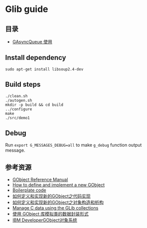 # Glib guide

## 目录

* [GAsyncQueue 使用](/basic/GAsyncQueue_Usage)

## Install dependency

    sudo apt-get install libsoup2.4-dev

## Build steps

    ./clean.sh
    ./autogen.sh
    mkdir -p build && cd build
    ../configure
    make
    ./src/demo1

## Debug

Run `export G_MESSAGES_DEBUG=all` to make `g_debug` function output message.


## 参考资源

* [GObject Reference Manual](https://developer.gnome.org/gobject/stable/index.html)
* [How to define and implement a new GObject](https://developer.gnome.org/gobject/stable/howto-gobject.html)
* [Boilerplate code](https://developer.gnome.org/gobject/stable/howto-gobject-code.html)
* [如何定义和实现新的GObject之代码实现](https://blog.csdn.net/lp525110627/article/details/71731595)
* [如何定义和实现新的GObject之对象构造和析构](https://blog.csdn.net/lp525110627/article/details/71743173)
* [Manage C data using the GLib collections](https://www.ibm.com/developerworks/linux/tutorials/l-glib/)
* [使用 GObject 库模拟类的数据封装形式](http://garfileo.is-programmer.com/2011/2/27/the-analog-of-classed-type-based-gobject.24798.html)
* [IBM DeveloperGObject对象系统](https://www.ibm.com/developerworks/cn/linux/l-gobject/)
